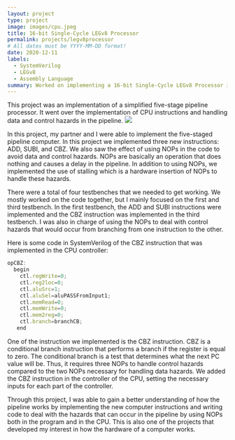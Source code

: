 ```yaml
---
layout: project
type: project
image: images/cpu.jpeg
title: 16-bit Single-Cycle LEGv8 Processor
permalink: projects/legv8processor
# All dates must be YYYY-MM-DD format!
date: 2020-12-11
labels:
  - SystemVerilog
  - LEGv8
  - Assembly Language
summary: Worked on implementing a 16-bit Single-Cycle LEGv8 Processor in SystemVerilog, while learning about computer architecture and circuit design.
---
```


This project was an implementation of a simplified five-stage pipeline processor. It went over the implementation of CPU instructions and handling data and control hazards in the pipeline. 
<img class="ui image" src="{{ site.baseurl }}/images/legv8.png">

In this project, my partner and I were able to implement the five-staged pipeline computer. In this project we implemented three new instructions: ADD, SUBI, and CBZ. We also saw the effect of using NOPs in the code to avoid data and control hazards. NOPs are basically an operation that does nothing and causes a delay in the pipeline. In addition to using NOPs, we implemented the use of stalling which is a hardware insertion of NOPs to handle these hazards.

There were a total of four testbenches that we needed to get working. We mostly worked on the code together, but I mainly focused on the first and third testbench. In the first testbench, the ADD and SUBI instructions were implemented and the CBZ instruction was implemented in the third testbench. I was also in charge of using the NOPs to deal with control hazards that would occur from branching from one instruction to the other.

Here is some code in SystemVerilog of the CBZ instruction that was implemented in the CPU controller:

```js
opCBZ:
  begin
    ctl.regWrite=0;
    ctl.reg2loc=0;
    ctl.aluSrc=1;
    ctl.aluSel=aluPASSFromInput1;
    ctl.memRead=0;
    ctl.memWrite=0;
    ctl.mem2reg=0;
    ctl.branch=branchCB;
   end
```

One of the instruction we implemented is the CBZ instruction. CBZ is a conditional branch instruction that performs a branch if the register is equal to zero. The conditional branch is a test that determines what the next PC value will be. Thus, it requires three NOPs to handle control hazards compared to the two NOPs necessary for handling data hazards. We added the CBZ instruction in the controller of the CPU, setting the necessary inputs for each part of the controller.

Through this project, I was able to gain a better understanding of how the pipeline works by implementing the new computer instructions and writing code to deal with the hazards that can occur in the pipeline by using NOPs both in the program and in the CPU. This is also one of the projects that developed my interest in how the hardware of a computer works.
